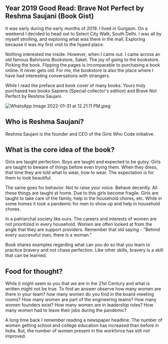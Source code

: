 ## Year 2019 Good Read: Brave Not Perfect by Reshma Saujani (Book Gist)

It was early during the early months of 2019. I lived in Gurgaon. On a weekend I decided to head out to Select City Walk, South Delhi. I was all by myself strolling, and exploring what was there in the mall. Exploring because it was my first visit to the hyped place.

Nothing interested me inside. However, when I came out. I came across an old famous Bahrisons Bookstore, Saket. The joy of going to the bookstore. Picking the book. Flipping the pages is incomparable to purchasing a book online. It never gets old. For me, the bookstore is also the place where I have had interesting conversations with strangers. 

While I read the preface and book cover of many books. Yours truly purchased two books Sapiens (Special collector's edition) and Brave Not Perfect by Reshma Saujani.



![WhatsApp Image 2022-01-31 at 12.21.11 PM.jpeg](https://cdn.hashnode.com/res/hashnode/image/upload/v1643612082670/8Evj7Bpis.jpeg)

## Who is Reshma Saujani?
Reshma Saujani is the founder and CEO of the Girls Who Code initiative.

## What is the core idea of the book? 
Girls are taught perfection. Boys are taught and expected to be gutsy. Girls are taught to beware of things before even trying them. When they dress, that time they are told what to wear, how to wear. The expectation is for them to look beautiful.

The same goes for behavior. Not to raise your voice. Behave decently. All these things are taught at home. Due to this girls become fragile. Girls are taught to take care of the family, help in the household chores, etc. While in some homes it took a pandemic for men to show up and help in household chores. 

In a patriarchal society like ours. The careers and interests of women are not prioritized in every household. Women are often looked at from the angle that they are support providers. Remember that old saying - "Behind every successful man, there is a woman."

Book shares examples regarding what can you do so that you learn to practice bravery and not chase perfection. Like other skills, bravery is a skill that can be learned. 

## Food for thought?

While it might seem to you that we are in the 21st Century and what is written might not be true. To find an answer observe how many women are there in your team?
how many women do you find in the board-meeting rooms? How many women are part of the engineering teams? How many women founders exist? How many women are in leadership roles? How many women had to leave their jobs during the pandemic?

A long time back I remember reading a newspaper headline. The number of women getting school and college education has increased than before in India. But, the number of women present in the workforce has still not improved. 
